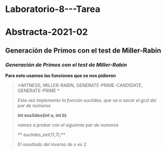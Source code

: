# Laboratorio-8---Tarea
# Abstracta-2021-02
## Generación de Primos con el test de Miller-Rabin
### *Generación de Primos con el test de Miller-Rabin*
> 
 **Para esto usamos las funciones que se nos pidieron**
>
>*WITNESS, MILLER-RABIN, GENERATE-PRIME-CANDIDATE, GENERATE-PRIME *
>
>*Esta vez implemento la función euclides, que va a sacar el gcd del par de números*
>
>**int euclides(int a, int b)**
>
>*vamos a probar con el siguiente par de numeros*
>
>** euclides_ext(11,7);**
>
>*El resultado del inverso de x es 2.*
>
>
